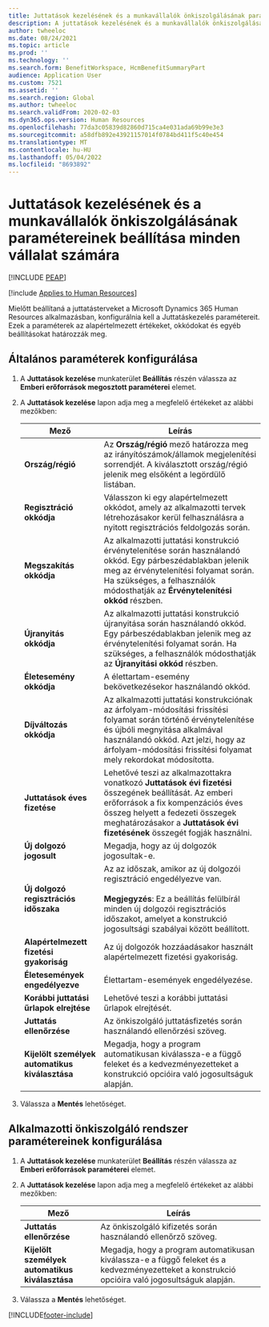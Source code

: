 ```yaml
---
title: Juttatások kezelésének és a munkavállalók önkiszolgálásának paramétereinek beállítása minden vállalat számára
description: A juttatások kezelésének és a munkavállalók önkiszolgálásának paramétereinek beállítása a Microsoft Dynamics 365 Human Resources rendszerben.
author: twheeloc
ms.date: 08/24/2021
ms.topic: article
ms.prod: ''
ms.technology: ''
ms.search.form: BenefitWorkspace, HcmBenefitSummaryPart
audience: Application User
ms.custom: 7521
ms.assetid: ''
ms.search.region: Global
ms.author: twheeloc
ms.search.validFrom: 2020-02-03
ms.dyn365.ops.version: Human Resources
ms.openlocfilehash: 77da3c05839d82860d715ca4e031ada69b99e3e3
ms.sourcegitcommit: a58dfb892e43921157014f0784bd411f5c40e454
ms.translationtype: MT
ms.contentlocale: hu-HU
ms.lasthandoff: 05/04/2022
ms.locfileid: "8693892"
---
```

# <a name="set-benefits-management-and-employee-self-service-parameters-for-all-companies"></a>Juttatások kezelésének és a munkavállalók önkiszolgálásának paramétereinek beállítása minden vállalat számára


[!INCLUDE [PEAP](../includes/peap-2.md)]

[!include [Applies to Human Resources](../includes/applies-to-hr.md)]

Mielőtt beállítaná a juttatásterveket a Microsoft Dynamics 365 Human Resources alkalmazásban, konfigurálnia kell a Juttatáskezelés paramétereit. Ezek a paraméterek az alapértelmezett értékeket, okkódokat és egyéb beállításokat határozzák meg. 

## <a name="configure-general-parameters"></a>Általános paraméterek konfigurálása

1. A **Juttatások kezelése** munkaterület **Beállítás** részén válassza az **Emberi erőforrások megosztott paraméterei** elemet.

2. A **Juttatások kezelése** lapon adja meg a megfelelő értékeket az alábbi mezőkben:

   | Mező | Leírás |
   | --- | --- |
   | **Ország/régió** | Az **Ország/régió** mező határozza meg az irányítószámok/államok megjelenítési sorrendjét. A kiválasztott ország/régió jelenik meg elsőként a legördülő listában. |
   | **Regisztráció okkódja** | Válasszon ki egy alapértelmezett okkódot, amely az alkalmazotti tervek létrehozásakor kerül felhasználásra a nyitott regisztrációs feldolgozás során. |
   | **Megszakítás okkódja** | Az alkalmazotti juttatási konstrukció érvénytelenítése során használandó okkód. Egy párbeszédablakban jelenik meg az érvénytelenítési folyamat során. Ha szükséges, a felhasználók módosthatják az **Érvénytelenítési okkód** részben. |
   | **Újranyitás okkódja** | Az alkalmazotti juttatási konstrukció újranyitása során használandó okkód. Egy párbeszédablakban jelenik meg az érvénytelenítési folyamat során. Ha szükséges, a felhasználók módosthatják az **Újranyitási okkód** részben. | 
   | **Életesemény okkódja** | A élettartam-esemény bekövetkezésekor használandó okkód. |
   | **Díjváltozás okkódja** | Az alkalmazotti juttatási konstrukciónak az árfolyam-módosítási frissítési folyamat során történő érvénytelenítése és újbóli megnyitása alkalmával használandó okkód. Azt jelzi, hogy az árfolyam-módosítási frissítési folyamat mely rekordokat módosította. |
   | **Juttatások éves fizetése** | Lehetővé teszi az alkalmazottakra vonatkozó **Juttatások évi fizetési** összegének beállítását. Az emberi erőforrások a fix kompenzációs éves összeg helyett a fedezeti összegek meghatározásakor a **Juttatások évi fizetésének** összegét fogják használni. |
   | **Új dolgozó jogosult** | Megadja, hogy az új dolgozók jogosultak-e. |
   | **Új dolgozó regisztrációs időszaka** | Az az időszak, amikor az új dolgozói regisztráció engedélyezve van.</br></br>**Megjegyzés**: Ez a beállítás felülbírál minden új dolgozói regisztrációs időszakot, amelyet a konstrukció jogosultsági szabályai között beállított. |
   | **Alapértelmezett fizetési gyakoriság** | Az új dolgozók hozzáadásakor használt alapértelmezett fizetési gyakoriság. |
   | **Életesemények engedélyezve** | Élettartam-események engedélyezése. |
   | **Korábbi juttatási űrlapok elrejtése** | Lehetővé teszi a korábbi juttatási űrlapok elrejtését. |
   | **Juttatás ellenőrzése** | Az önkiszolgáló juttatásfizetés során használandó ellenőrzési szöveg. |
   | **Kijelölt személyek automatikus kiválasztása** | Megadja, hogy a program automatikusan kiválassza-e a függő feleket és a kedvezményezetteket a konstrukció opcióira való jogosultságuk alapján. |

3. Válassza a **Mentés** lehetőséget.

## <a name="configure-employee-self-service-parameters"></a>Alkalmazotti önkiszolgáló rendszer paramétereinek konfigurálása

1. A **Juttatások kezelése** munkaterület **Beállítás** részén válassza az **Emberi erőforrások paraméterei** elemet.

2. A **Juttatások kezelése** lapon adja meg a megfelelő értékeket az alábbi mezőkben:

   | Mező | Leírás |
   | --- | --- |
   | **Juttatás ellenőrzése** | Az önkiszolgáló kifizetés során használandó ellenőrző szöveg. |
   | **Kijelölt személyek automatikus kiválasztása** | Megadja, hogy a program automatikusan kiválassza-e a függő feleket és a kedvezményezetteket a konstrukció opcióira való jogosultságuk alapján. |

3. Válassza a **Mentés** lehetőséget.




[!INCLUDE[footer-include](../includes/footer-banner.md)]
